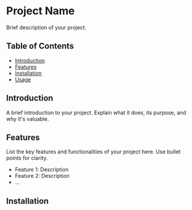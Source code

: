 # Project Name

Brief description of your project.

## Table of Contents

- [Introduction](#introduction)
- [Features](#features)
- [Installation](#installation)
- [Usage](#usage)

## Introduction

A brief introduction to your project. Explain what it does, its purpose, and why it's valuable.

## Features

List the key features and functionalities of your project here. Use bullet points for clarity.

- Feature 1: Description
- Feature 2: Description
- ...

## Installation



